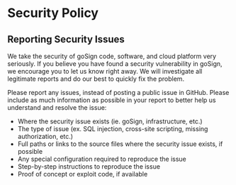# Security Policy

## Reporting Security Issues

We take the security of goSign code, software, and cloud platform very seriously. If you believe you have found a security vulnerability in goSign, we encourage you to let us know right away. We will investigate all legitimate reports and do our best to quickly fix the problem.

Please report any issues, instead of posting a public issue in GitHub. Please include as much information as possible in your report to better help us understand and resolve the issue:

- Where the security issue exists (ie. goSign, infrastructure, etc.)
- The type of issue (ex. SQL injection, cross-site scripting, missing authorization, etc.)
- Full paths or links to the source files where the security issue exists, if possible
- Any special configuration required to reproduce the issue
- Step-by-step instructions to reproduce the issue
- Proof of concept or exploit code, if available